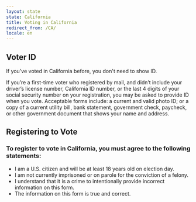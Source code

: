 ```yaml
---
layout: state
state: California
title: Voting in California
redirect_from: /CA/
locale: en
---
```


## Voter ID

If you've voted in California before, you don't need to show ID. 

If you’re a first-time voter who registered by mail, and didn’t include your driver’s license number, California ID number, or the last 4 digits of your social security number on your registration, you may be asked to provide ID when you vote. Acceptable forms include: a current and valid photo ID; or a copy of a current utility bill, bank statement, government check, paycheck, or other government document that shows your name and address.

## Registering to Vote

### To register to vote in California, you must agree to the following statements:

* I am a U.S. citizen and will be at least 18 years old on election day.
* I am not currently imprisoned or on parole for the conviction of a felony.
* I understand that it is a crime to intentionally provide incorrect information on this form.
* The information on this form is true and correct.

